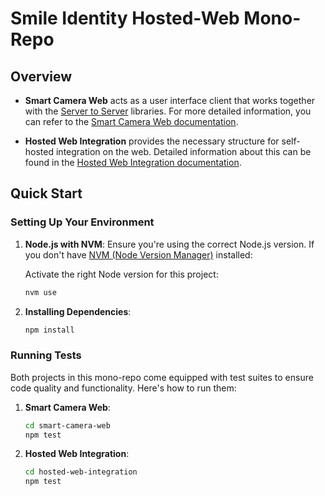 # Smile Identity Hosted-Web Mono-Repo

## Overview

- **Smart Camera Web** acts as a user interface client that works together with the [Server to Server](https://docs.smileidentity.com/server-to-server) libraries. For more detailed information, you can refer to the [Smart Camera Web documentation](./smart-camera-web/README.md).

- **Hosted Web Integration** provides the necessary structure for self-hosted integration on the web. Detailed information about this can be found in the [Hosted Web Integration documentation](./hosted-web-integration/README.md).

## Quick Start

### Setting Up Your Environment

1. **Node.js with NVM**: Ensure you're using the correct Node.js version. If you don't have [NVM (Node Version Manager)](https://github.com/nvm-sh/nvm) installed:

   Activate the right Node version for this project:

   ```sh
   nvm use
   ```

2. **Installing Dependencies**:

   ```sh
   npm install
   ```

### Running Tests

Both projects in this mono-repo come equipped with test suites to ensure code quality and functionality. Here's how to run them:

1. **Smart Camera Web**:

   ```sh
   cd smart-camera-web
   npm test
   ```

2. **Hosted Web Integration**:

   ```sh
   cd hosted-web-integration
   npm test
   ```
